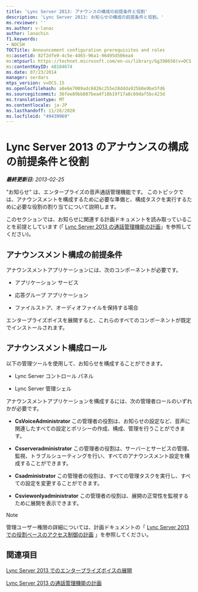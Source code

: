 ```yaml
---
title: 'Lync Server 2013: アナウンスの構成の前提条件と役割'
description: 'Lync Server 2013: お知らせの構成の前提条件と役割。'
ms.reviewer: ''
ms.author: v-lanac
author: lanachin
f1.keywords:
- NOCSH
TOCTitle: Announcement configuration prerequisites and roles
ms:assetid: 82f2dfe9-4c5e-4d65-96a1-96495d506ea4
ms:mtpsurl: https://technet.microsoft.com/en-us/library/Gg398658(v=OCS.15)
ms:contentKeyID: 48184674
ms.date: 07/23/2014
manager: serdars
mtps_version: v=OCS.15
ms.openlocfilehash: a8e6e7009adc6826c255e28ddda925b0e9be5fd6
ms.sourcegitcommit: 36fee89bb887bea4f18b19f17a8c69daf5bc423d
ms.translationtype: MT
ms.contentlocale: ja-JP
ms.lasthandoff: 11/26/2020
ms.locfileid: "49439969"
---
```

# <a name="announcement-configuration-prerequisites-and-roles-in-lync-server-2013"></a>Lync Server 2013 のアナウンスの構成の前提条件と役割

<div data-xmlns="http://www.w3.org/1999/xhtml">

<div class="topic" data-xmlns="http://www.w3.org/1999/xhtml" data-msxsl="urn:schemas-microsoft-com:xslt" data-cs="https://msdn.microsoft.com/">

<div data-asp="https://msdn2.microsoft.com/asp">



</div>

<div id="mainSection">

<div id="mainBody">

<span> </span>

_**最終更新日:** 2013-02-25_

"お知らせ" は、エンタープライズの音声通話管理機能です。 このトピックでは、アナウンスメントを構成するために必要な準備と、構成タスクを実行するために必要な役割の割り当てについて説明します。

このセクションでは、お知らせに関連する計画ドキュメントを読み取っていることを前提としています (「 [Lync Server 2013 の通話管理機能の計画](lync-server-2013-planning-for-call-management-features.md)」を参照してください)。

<div>

## <a name="announcement-configuration-prerequisites"></a>アナウンスメント構成の前提条件

アナウンスメントアプリケーションには、次のコンポーネントが必要です。

  - アプリケーション サービス

  - 応答グループ アプリケーション

  - ファイルストア、オーディオファイルを保持する場合

エンタープライズボイスを展開すると、これらのすべてのコンポーネントが既定でインストールされます。

</div>

<div>

## <a name="announcement-configuration-roles"></a>アナウンスメント構成ロール

以下の管理ツールを使用して、お知らせを構成することができます。

  - Lync Server コントロール パネル

  - Lync Server 管理シェル

アナウンスメントアプリケーションを構成するには、次の管理者ロールのいずれかが必要です。

  - **CsVoiceAdministrator**   この管理者の役割は、お知らせの設定など、音声に関連したすべての設定とポリシーの作成、構成、管理を行うことができます。

  - **Csserveradministrator**   この管理者の役割は、サーバーとサービスの管理、監視、トラブルシューティングを行い、すべてのアナウンスメント設定を構成することができます。

  - **Csadministrator**   この管理者の役割は、すべての管理タスクを実行し、すべての設定を変更することができます。

  - **Csviewonlyadministrator**   この管理者の役割は、展開の正常性を監視するために展開を表示できます。

<div>


> [!NOTE]  
> 管理ユーザー権限の詳細については、計画ドキュメントの「 <A href="lync-server-2013-planning-for-role-based-access-control.md">Lync Server 2013 での役割ベースのアクセス制御の計画</A> 」を参照してください。



</div>

</div>

<div>

## <a name="see-also"></a>関連項目


[Lync Server 2013 でのエンタープライズボイスの展開](lync-server-2013-deploying-enterprise-voice.md)  


[Lync Server 2013 の通話管理機能の計画](lync-server-2013-planning-for-call-management-features.md)  
  

</div>

</div>

<span> </span>

</div>

</div>

</div>

